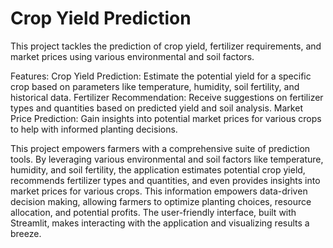 # Crop Yield Prediction
This project tackles the prediction of crop yield, fertilizer requirements, and market prices using various environmental and soil factors.

Features:
Crop Yield Prediction: Estimate the potential yield for a specific crop based on parameters like temperature, humidity, soil fertility, and historical data.
Fertilizer Recommendation: Receive suggestions on fertilizer types and quantities based on predicted yield and soil analysis.
Market Price Prediction: Gain insights into potential market prices for various crops to help with informed planting decisions.

This project empowers farmers with a comprehensive suite of prediction tools.  By leveraging various environmental and soil factors like temperature, humidity, and soil fertility, the application estimates potential crop yield, recommends fertilizer types and quantities, and even provides insights into market prices for various crops. This information empowers data-driven decision making, allowing farmers to optimize planting choices, resource allocation, and potential profits. The user-friendly interface, built with Streamlit, makes interacting with the application and visualizing results a breeze.
